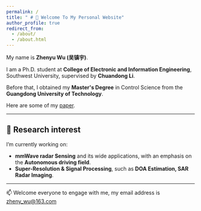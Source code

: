 ```yaml
---
permalink: /
title: " # 👋 Welcome To My Personal Website"
author_profile: true
redirect_from: 
  - /about/
  - /about.html
---
```


My name is **Zhenyu Wu (吴镇宇)**.

I am a Ph.D. student at **College of Electronic and Information Engineering**, Southwest University, supervised by **Chuandong Li**.

Before that, I obtained my **Master's Degree** in Control Science from the **Guangdong University of Technology**.

Here are some of my [paper](#).

---

## 🔬 Research interest

I’m currently working on:

- **mmWave radar Sensing** and its wide applications, with an emphasis on the **Autonomous driving field**.
- **Super-Resolution & Signal Processing**, such as **DOA Estimation, SAR Radar Imaging**.

---

📫 Welcome everyone to engage with me, my email address is  
[zheny_wu@163.com](mailto:zheny_wu@163.com)
